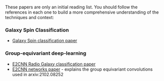 These papers are only an initial reading list. You should follow the references in each one to build a more comprehensive understanding of the techniques and context: 

### Galaxy Spin Classification

* [Galaxy Spin classification paper](https://ui.adsabs.harvard.edu/abs/2023ApJ...943...32J/abstract)

### Group-equivariant deep-learning

* [E2CNN Radio Galaxy classification paper](https://arxiv.org/pdf/2102.08252.pdf)
* [E2CNN networks paper](https://arxiv.org/pdf/1911.08251.pdf) - explains the group equivariant convolutions used in arxiv:2102.08252
